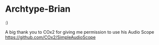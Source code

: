 # Archtype-Brian
:)

A big thank you to COx2 for giving me permission to use his Audio Scope 
https://github.com/COx2/SimpleAudioScope
